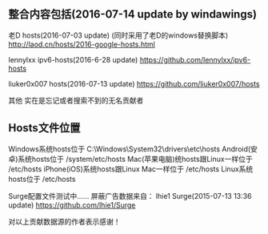 整合内容包括(2016-07-14 update by windawings)
------------------------------------------
老D hosts(2016-07-03 update) (同时采用了老D的windows替换脚本)
http://laod.cn/hosts/2016-google-hosts.html

lennylxx ipv6-hosts(2016-6-28 update)
https://github.com/lennylxx/ipv6-hosts

liuker0x007 hosts(2016-07-13 update)
https://github.com/liuker0x007/hosts

其他
实在是忘记或者搜索不到的无名贡献者


Hosts文件位置
------------------------------------------
Windows系统hosts位于 C:\Windows\System32\drivers\etc\hosts
Android(安卓)系统hosts位于 /system/etc/hosts
Mac(苹果电脑)统hosts跟Linux一样位于 /etc/hosts
iPhone(iOS)系统hosts跟Linux Mac一样位于 /etc/hosts
Linux系统hosts位于 /etc/hosts

Surge配置文件测试中……
屏蔽广告数据来自：
lhie1 Surge(2015-07-13 13:36 update)
https://github.com/lhie1/Surge

对以上贡献数据源的作者表示感谢！
